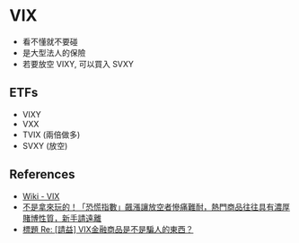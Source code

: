 # VIX

- 看不懂就不要碰
- 是大型法人的保險
- 若要放空 VIXY, 可以買入 SVXY

## ETFs

- VIXY
- VXX
- TVIX (兩倍做多)
- SVXY (放空)

## References
- [Wiki - VIX](https://en.wikipedia.org/wiki/VIX)
- [不是拿來玩的！「恐慌指數」飆漲讓放空者慘痛難耐，熱門商品往往具有濃厚賭博性質，新手請遠離](https://www.wealth.com.tw/home/articles/20257)
- [標題  Re: [請益] VIX金融商品是不是騙人的東西？](https://www.ptt.cc/bbs/Stock/M.1517991613.A.249.html)
